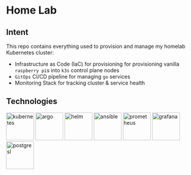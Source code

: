 # Home Lab 

## Intent
This repo contains everything used to provision and manage my homelab Kubernetes cluster:
- Infrastructure as Code (IaC) for provisioning  for provisioning vanilla `raspberry pi`s into `k3s` control plane nodes
- `GitOps` CI/CD pipeline for managing `go` services
- Monitoring Stack for tracking cluster & service health

## Technologies
<img src="https://velog.velcdn.com/images/chane_ha_da/post/afdb6fd4-5619-4c94-8baf-5ac8e5d42369/image.webp" alt="kubernetes" width="75"/> <img src="https://argocd-image-updater.readthedocs.io/en/v0.10.0/assets/logo.png" alt="argo" width="75"/>   <img src="https://user-images.githubusercontent.com/686194/57031240-0cab6300-6bfc-11e9-9a24-b6806f41743f.png" alt="helm" width="75"/> <img src="https://static-00.iconduck.com/assets.00/ansible-icon-512x512-fydu4n0b.png" alt="ansible" width="75"/> 
<img src="https://upload.wikimedia.org/wikipedia/commons/thumb/3/38/Prometheus_software_logo.svg/2066px-Prometheus_software_logo.svg.png" alt="prometheus" width="75"/>
<img src="https://upload.wikimedia.org/wikipedia/commons/thumb/3/3b/Grafana_icon.svg/250px-Grafana_icon.svg.png" alt="grafana" width="75"/> <img src="https://w7.pngwing.com/pngs/448/730/png-transparent-postgresql-plain-logo-icon.png" alt="postgresl" width="75"/>
